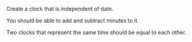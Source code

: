 Create a clock that is independent of date.

You should be able to add and subtract minutes to it.

Two clocks that represent the same time should be equal to each other.
